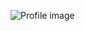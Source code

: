 ![Profile image](https://avatars3.githubusercontent.com/u/65510554?s=400&u=16113d5a8207357a1541b7dbdce14f6ab49b97e1&v=4)
